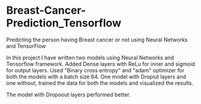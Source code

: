 # Breast-Cancer-Prediction_Tensorflow
Predicting the person having Breast cancer or not using Neural Networks and TensorFlow


In this project I have written two models using Neural Networks and Tensorflow framework.
Added Dense layers with ReLu for inner and sigmoid for output layers. Used "Binary cross entropy" and "adam" optimizer for both the models with a batch size 64.
One model with Dropiut layers and one without, trained the data for both the models and visualized the results.

The model with Dropoout layers performed better.
